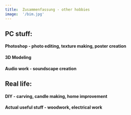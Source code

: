 ```yaml
---
title:  Zusammenfassung - other hobbies
image:  '/bim.jpg'
---
```

## PC stuff:

#### Photoshop - photo editing, texture making, poster creation

#### 3D Modeling

#### Audio work - soundscape creation

## Real life:

#### DIY - carving, candle making, home improvement

#### Actual useful stuff - woodwork, electrical work
